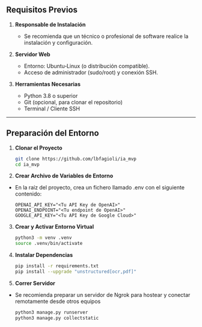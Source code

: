 ## Requisitos Previos

1. **Responsable de Instalación**  
   - Se recomienda que un técnico o profesional de software realice la instalación y configuración.

2. **Servidor Web**  
   - Entorno: Ubuntu‑Linux (o distribución compatible).  
   - Acceso de administrador (sudo/root) y conexión SSH.

3. **Herramientas Necesarias**  
   - Python 3.8 o superior  
   - Git (opcional, para clonar el repositorio)  
   - Terminal / Cliente SSH  

---

## Preparación del Entorno

1. **Clonar el Proyecto**  
   ```bash
   git clone https://github.com/lbfagioli/ia_mvp
   cd ia_mvp
   ```

2. **Crear Archivo de Variables de Entorno**
- En la raíz del proyecto, crea un fichero llamado .env con el siguiente contenido:
   ```env
  OPENAI_API_KEY="<Tu API Key de OpenAI>"
  OPENAI_ENDPOINT="<Tu endpoint de OpenAI>"
  GOOGLE_API_KEY="<Tu API Key de Google Cloud>"
   ```
3. **Crear y Activar Entorno Virtual**
   ```bash
   python3 -m venv .venv
   source .venv/bin/activate
   ```
4. **Instalar Dependencias**
   ```bash
   pip install -r requirements.txt
   pip install --upgrade "unstructured[ocr,pdf]"
   ```
5. **Correr Servidor**
- Se recomienda preparar un servidor de Ngrok para hostear y conectar remotamente desde otros equipos
   ```bash
   python3 manage.py runserver
   python3 manage.py collectstatic
   ```
